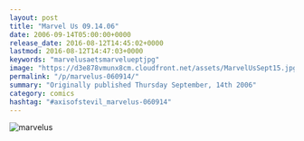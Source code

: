 ```yaml
---
layout: post
title: "Marvel Us 09.14.06"
date: 2006-09-14T05:00:00+0000
release_date: 2016-08-12T14:45:02+0000
lastmod: 2016-08-12T14:47:03+0000
keywords: "marvelusaetsmarvelueptjpg"
image: "https://d3e878vmunx8cm.cloudfront.net/assets/MarvelUsSept15.jpg"
permalink: "/p/marvelus-060914/"
summary: "Originally published Thursday September, 14th 2006"
category: comics
hashtag: "#axisofstevil_marvelus-060914"
---
```


![marvelus](https://d3e878vmunx8cm.cloudfront.net/assets/MarvelUsSept15.jpg)
